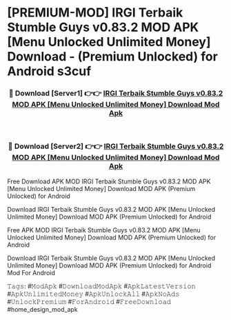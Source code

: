 # [PREMIUM-MOD] IRGI Terbaik Stumble Guys v0.83.2 MOD APK [Menu Unlocked Unlimited Money] Download - (Premium Unlocked) for Android s3cuf



<div align="center">
<h3>🔴 Download [Server1] 👉👉 <a href="https://momento.my/?title=IRGI_Terbaik_Stumble_Guys_v0.83.2_MOD_APK_[Menu_Unlocked_Unlimited_Money]_Download">IRGI Terbaik Stumble Guys v0.83.2 MOD APK [Menu Unlocked Unlimited Money] Download Mod Apk</a></h3><br>

<h3>🔴 Download [Server2] 👉👉 <a href="https://momento.my/?title=IRGI_Terbaik_Stumble_Guys_v0.83.2_MOD_APK_[Menu_Unlocked_Unlimited_Money]_Download">IRGI Terbaik Stumble Guys v0.83.2 MOD APK [Menu Unlocked Unlimited Money] Download Mod Apk</a></h3>
</div>



Free Download APK MOD IRGI Terbaik Stumble Guys v0.83.2 MOD APK [Menu Unlocked Unlimited Money] Download MOD APK (Premium Unlocked) for Android

Download IRGI Terbaik Stumble Guys v0.83.2 MOD APK [Menu Unlocked Unlimited Money] Download MOD APK (Premium Unlocked) for Android

Free APK MOD IRGI Terbaik Stumble Guys v0.83.2 MOD APK [Menu Unlocked Unlimited Money] Download MOD APK (Premium Unlocked) for Android

Download IRGI Terbaik Stumble Guys v0.83.2 MOD APK [Menu Unlocked Unlimited Money] Download MOD APK (Premium Unlocked) for Android Mod For Android

𝚃𝚊𝚐𝚜: #𝙼𝚘𝚍𝙰𝚙𝚔 #𝙳𝚘𝚠𝚗𝚕𝚘𝚊𝚍𝙼𝚘𝚍𝙰𝚙𝚔 #𝙰𝚙𝚔𝙻𝚊𝚝𝚎𝚜𝚝𝚅𝚎𝚛𝚜𝚒𝚘𝚗 #𝙰𝚙𝚔𝚄𝚗𝚕𝚒𝚖𝚒𝚝𝚎𝚍𝙼𝚘𝚗𝚎𝚢 #𝙰𝚙𝚔𝚄𝚗𝚕𝚘𝚌𝚔𝙰𝚕𝚕 #𝙰𝚙𝚔𝙽𝚘𝙰𝚍𝚜 #𝚄𝚗𝚕𝚘𝚌𝚔𝙿𝚛𝚎𝚖𝚒𝚞𝚖 #𝙵𝚘𝚛𝙰𝚗𝚍𝚛𝚘𝚒𝚍 #𝙵𝚛𝚎𝚎𝙳𝚘𝚠𝚗𝚕𝚘𝚊𝚍 #home_design_mod_apk
